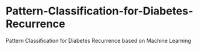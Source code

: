 # Pattern-Classification-for-Diabetes-Recurrence
Pattern Classification for Diabetes Recurrence based on Machine Learning         

